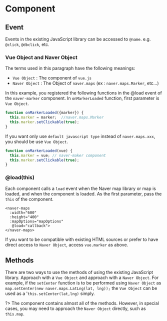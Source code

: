 # Component
## Event
Events in the existing JavaScript library can be accessed to `@name`. e.g. `@click`, `@dbclick`, etc.

### Vue Object and Naver Object
The terms used in this paragraph have the following meanings:
* `Vue Object` : The component of `vue.js`
* `Naver Object` : The Object of `naver.maps` (ex : `naver.maps.Marker`, etc...)

In this example, you registered the following functions in the @load event of the `naver-marker` component.
In `onMarkerLoaded` function, first parameter is `Vue Object`.
```javascript
function onMarkerLoaded({marker}) {
  this.marker = marker;  //naver.maps.Marker
  this.marker.setClickable(true);
}
```
If you want only use `default javascript type` instead of `naver.maps.xxx`, you should be use `Vue Object`.
```javascript
function onMarkerLoaded(vue) {
  this.marker = vue; // naver-maker component
  this.marker.setClickable(true);
}
```

### @load(this)
Each component calls a `load` event when the Naver map library or map is loaded, and when the component is loaded.
As the first parameter, pass the `this` of the component.
```vue
<naver-maps 
  :width="600" 
  :height="400" 
  :mapOptions="mapOptions"
   @load="callback">
</naver-maps>
```
If you want to be compatible with existing HTML sources or prefer to have direct access to `Naver Object`, access `vue.marker` as above. 
 
## Methods
There are two ways to use the methods of using the existing JavaScript library.
Approach with a `Vue Object` and approach with a `Naver Object`.
For example, if the `setCenter` function is to be performed using `Naver Object` as `map.setCenter(new naver.maps.LatLng(lat, lng));` the `Vue Object` can be used as a '`this.setCenter(lat,lng)` simply.


?> The component contains almost all of the methods. However, in special cases, you may need to approach the `Naver Object` directly, such as `this.map`.
